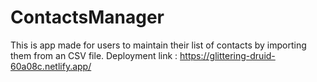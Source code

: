 # ContactsManager
This is app made for users to maintain their list of contacts by importing them from an CSV file.
Deployment link : https://glittering-druid-60a08c.netlify.app/
